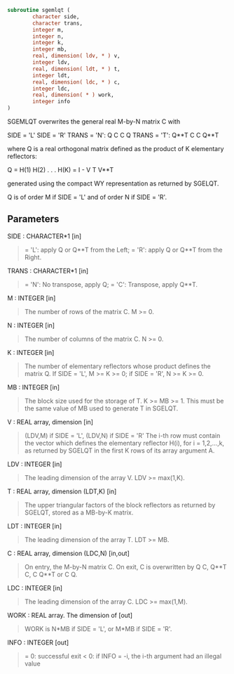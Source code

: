 ```fortran
subroutine sgemlqt (
        character side,
        character trans,
        integer m,
        integer n,
        integer k,
        integer mb,
        real, dimension( ldv, * ) v,
        integer ldv,
        real, dimension( ldt, * ) t,
        integer ldt,
        real, dimension( ldc, * ) c,
        integer ldc,
        real, dimension( * ) work,
        integer info
)
```

SGEMLQT overwrites the general real M-by-N matrix C with

SIDE = 'L'     SIDE = 'R'
TRANS = 'N':      Q C            C Q
TRANS = 'T':   Q\*\*T C            C Q\*\*T

where Q is a real orthogonal matrix defined as the product of K
elementary reflectors:

Q = H(1) H(2) . . . H(K) = I - V T V\*\*T

generated using the compact WY representation as returned by SGELQT.

Q is of order M if SIDE = 'L' and of order N  if SIDE = 'R'.

## Parameters
SIDE : CHARACTER\*1 [in]
> = 'L': apply Q or Q\*\*T from the Left;
> = 'R': apply Q or Q\*\*T from the Right.

TRANS : CHARACTER\*1 [in]
> = 'N':  No transpose, apply Q;
> = 'C':  Transpose, apply Q\*\*T.

M : INTEGER [in]
> The number of rows of the matrix C. M >= 0.

N : INTEGER [in]
> The number of columns of the matrix C. N >= 0.

K : INTEGER [in]
> The number of elementary reflectors whose product defines
> the matrix Q.
> If SIDE = 'L', M >= K >= 0;
> if SIDE = 'R', N >= K >= 0.

MB : INTEGER [in]
> The block size used for the storage of T.  K >= MB >= 1.
> This must be the same value of MB used to generate T
> in SGELQT.

V : REAL array, dimension [in]
> (LDV,M) if SIDE = 'L',
> (LDV,N) if SIDE = 'R'
> The i-th row must contain the vector which defines the
> elementary reflector H(i), for i = 1,2,...,k, as returned by
> SGELQT in the first K rows of its array argument A.

LDV : INTEGER [in]
> The leading dimension of the array V. LDV >= max(1,K).

T : REAL array, dimension (LDT,K) [in]
> The upper triangular factors of the block reflectors
> as returned by SGELQT, stored as a MB-by-K matrix.

LDT : INTEGER [in]
> The leading dimension of the array T.  LDT >= MB.

C : REAL array, dimension (LDC,N) [in,out]
> On entry, the M-by-N matrix C.
> On exit, C is overwritten by Q C, Q\*\*T C, C Q\*\*T or C Q.

LDC : INTEGER [in]
> The leading dimension of the array C. LDC >= max(1,M).

WORK : REAL array. The dimension of [out]
> WORK is N\*MB if SIDE = 'L', or  M\*MB if SIDE = 'R'.

INFO : INTEGER [out]
> = 0:  successful exit
> < 0:  if INFO = -i, the i-th argument had an illegal value
